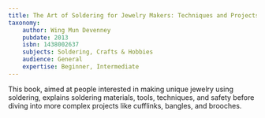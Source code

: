 ```yaml
---
title: The Art of Soldering for Jewelry Makers: Techniques and Projects
taxonomy:
	author: Wing Mun Devenney
	pubdate: 2013
	isbn: 1438002637
	subjects: Soldering, Crafts & Hobbies
	audience: General
	expertise: Beginner, Intermediate
---
```

This book, aimed at people interested in making unique jewelry using soldering,  explains soldering materials, tools, techniques, and safety before diving into more complex projects like cufflinks, bangles, and brooches.